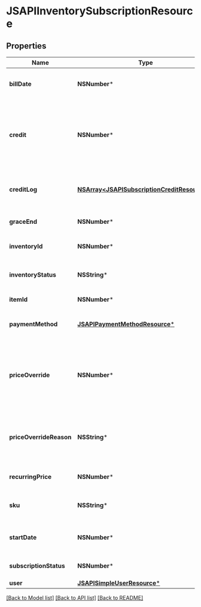 # JSAPIInventorySubscriptionResource

## Properties
Name | Type | Description | Notes
------------ | ------------- | ------------- | -------------
**billDate** | **NSNumber*** | The date the subscription will be billed | [optional] 
**credit** | **NSNumber*** | A credit of money already applied to a subscription for the next bill, or a debt if negative | [optional] 
**creditLog** | [**NSArray&lt;JSAPISubscriptionCreditResource&gt;***](JSAPISubscriptionCreditResource.md) | A record of past and present credit/debt changes | [optional] 
**graceEnd** | **NSNumber*** | The date the grace period ends | [optional] 
**inventoryId** | **NSNumber*** | The id of the inventory | [optional] 
**inventoryStatus** | **NSString*** | The inventory status object | [optional] 
**itemId** | **NSNumber*** | The id of the item | [optional] 
**paymentMethod** | [**JSAPIPaymentMethodResource***](JSAPIPaymentMethodResource.md) | The payment method object | [optional] 
**priceOverride** | **NSNumber*** | The recurring price that has been set to override the base price. Null if not overriding | [optional] 
**priceOverrideReason** | **NSString*** | An explanation for the reason the price is being overridden | [optional] 
**recurringPrice** | **NSNumber*** | The default recurring price | [optional] 
**sku** | **NSString*** | The recurring sku of the subscription | [optional] 
**startDate** | **NSNumber*** | The date the subscription will start | [optional] 
**subscriptionStatus** | **NSNumber*** | The status of the subscription | [optional] 
**user** | [**JSAPISimpleUserResource***](JSAPISimpleUserResource.md) | The user | [optional] 

[[Back to Model list]](../README.md#documentation-for-models) [[Back to API list]](../README.md#documentation-for-api-endpoints) [[Back to README]](../README.md)


